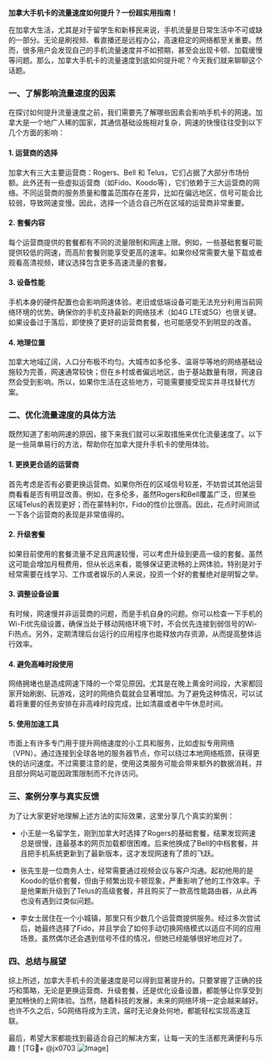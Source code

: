 **加拿大手机卡的流量速度如何提升？一份超实用指南！**

在加拿大生活，尤其是对于留学生和新移民来说，手机流量是日常生活中不可或缺的一部分。无论是刷视频、看直播还是远程办公，高速稳定的网络都至关重要。然而，很多用户会发现自己的手机流量速度并不如预期，甚至会出现卡顿、加载缓慢等问题。那么，加拿大手机卡的流量速度到底如何提升呢？今天我们就来聊聊这个话题。

### 一、了解影响流量速度的因素

在探讨如何提升流量速度之前，我们需要先了解哪些因素会影响手机卡的网速。加拿大是一个地广人稀的国家，其通信基础设施相对复杂，网速的快慢往往受到以下几个方面的影响：

#### 1. **运营商的选择**
加拿大有三大主要运营商：Rogers、Bell 和 Telus，它们占据了大部分市场份额。此外还有一些虚拟运营商（如Fido、Koodo等），它们依赖于三大运营商的网络。不同运营商的服务质量和覆盖范围存在差异，比如在偏远地区，信号可能会比较弱，导致网速变慢。因此，选择一个适合自己所在区域的运营商非常重要。

#### 2. **套餐内容**
每个运营商提供的套餐都有不同的流量限制和网速上限。例如，一些基础套餐可能提供较低的网速，而高阶套餐则能享受更高的速率。如果你经常需要大量下载或者观看高清视频，建议选择包含更多高速流量的套餐。

#### 3. **设备性能**
手机本身的硬件配置也会影响网速体验。老旧或低端设备可能无法充分利用当前网络环境的优势。确保你的手机支持最新的网络技术（如4G LTE或5G）也很关键。如果设备过于落后，即使换了更好的运营商套餐，也可能感受不到明显的改善。

#### 4. **地理位置**
加拿大地域辽阔，人口分布极不均匀。大城市如多伦多、温哥华等地的网络基础设施较为完善，网速通常较快；但在乡村或者偏远地区，由于基站数量有限，网速自然会受到影响。所以，如果你生活在这些地方，可能需要接受现实并寻找替代方案。

### 二、优化流量速度的具体方法

既然知道了影响网速的原因，接下来我们就可以采取措施来优化流量速度了。以下是一些简单易行的方法，帮助你在加拿大提升手机卡的使用体验。

#### 1. **更换更合适的运营商**
首先考虑是否有必要更换运营商。如果你所在的区域信号较差，不妨尝试其他运营商看看是否有明显改善。例如，在多伦多，虽然Rogers和Bell覆盖广泛，但某些区域Telus的表现更好；而在蒙特利尔，Fido的性价比很高。因此，花点时间测试一下各个运营商的表现是非常值得的。

#### 2. **升级套餐**
如果目前使用的套餐流量不足且网速较慢，可以考虑升级到更高一级的套餐。虽然这可能会增加月租费用，但从长远来看，能够保证更流畅的上网体验。特别是对于经常需要在线学习、工作或者娱乐的人来说，投资一个好的套餐绝对是明智之举。

#### 3. **调整设备设置**
有时候，网速慢并非运营商的问题，而是手机自身的问题。你可以检查一下手机的Wi-Fi优先级设置，确保当处于移动网络环境下时，不会优先连接到弱信号的Wi-Fi热点。另外，定期清理后台运行的应用程序也能释放内存资源，从而提高整体运行效率。

#### 4. **避免高峰时段使用**
网络拥堵也是造成网速下降的一个常见原因。尤其是在晚上黄金时间段，大家都回家开始刷剧、玩游戏，这时的网络负载就会显著增加。为了避免这种情况，可以试着将重要的任务安排在非高峰时段完成，比如清晨或者中午休息时间。

#### 5. **使用加速工具**
市面上有许多专门用于提升网络速度的小工具和服务，比如虚拟专用网络（VPN）。通过连接到全球各地的服务器节点，你可以绕过本地网络瓶颈，获得更快的访问速度。不过需要注意的是，使用这类服务可能会带来额外的数据消耗，并且部分网站可能因政策限制而不允许访问。

### 三、案例分享与真实反馈

为了让大家更好地理解上述方法的实际效果，这里分享几个真实的案例：

- 小王是一名留学生，刚到加拿大时选择了Rogers的基础套餐，结果发现网速总是很慢，连最基本的网页加载都很困难。后来他换成了Bell的中档套餐，并且把手机系统更新到了最新版本，这才发现网速有了质的飞跃。
  
- 张先生是一位商务人士，经常需要通过视频会议与客户沟通。起初他用的是Koodo的低价套餐，但由于频繁出现卡顿现象，严重影响了他的工作效率。于是他果断升级到了Telus的高级套餐，并且购买了一款高性能路由器，从此再也没有遇到过类似问题。

- 李女士居住在一个小城镇，那里只有少数几个运营商提供服务。经过多次尝试后，她最终选择了Fido，并且学会了如何手动切换网络模式以适应不同的应用场景。虽然偶尔还会遇到信号不佳的情况，但她已经能够很好地应对了。

### 四、总结与展望

综上所述，加拿大手机卡的流量速度是可以得到显著提升的。只要掌握了正确的技巧和策略，无论是更换运营商、升级套餐，还是优化设备设置，都能够让你享受到更加畅快的上网体验。当然，随着科技的发展，未来的网络环境一定会越来越好。也许不久之后，5G网络将成为主流，届时无论身处何地，都能轻松实现高速互联。

最后，希望大家都能找到最适合自己的解决方案，让每一天的生活都充满便利与乐趣！[TG💪+ @jx0703 ![Image](https://github.com/user-attachments/assets/dbca1d08-cadb-493c-b0ec-ad6f7a83f270)]